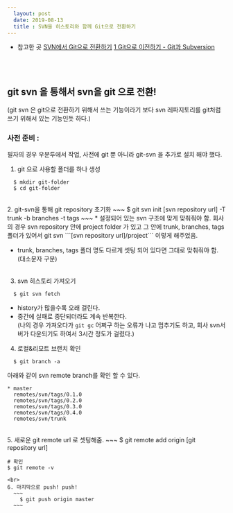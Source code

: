 ```yaml
---
  layout: post
  date: 2019-08-13
  title : SVN을 히스토리와 함께 Git으로 전환하기
---
```


* 참고한 곳 
  [SVN에서 Git으로 전환하기](https://gist.github.com/ikaruce/9c8dc57849e003df6fdc)
  [1 Git으로 이전하기 - Git과 Subversion](https://git-scm.com/book/ko/v1/Git%EC%9C%BC%EB%A1%9C-%EC%9D%B4%EC%A0%84%ED%95%98%EA%B8%B0-Git%EA%B3%BC-Subversion)
  
<br><br>
## git svn 을 통해서 svn을 git 으로 전환!
  
(git svn 은 git으로 전환하기 위해서 쓰는 기능이라기 보다 svn 레파지토리를 git처럼 쓰기 위해서 있는 기능인듯 하다.)

### 사전 준비 : 
   필자의 경우 우분투에서 작업, 사전에 git 뿐 아니라 git-svn 을 추가로 설치 해야 했다. 


  1. git 으로 사용할 폴더를 하나 생성
~~~
  $ mkdir git-folder
  $ cd git-folder
~~~
  <br>
  2. git-svn을 통해 git repository 초기화
~~~
  $ git svn init [svn repository url] -T trunk -b branches -t tags
~~~
  * 설정되어 있는 svn 구조에 맞게 맞춰줘야 함.  
    회사의 경우 svn repository 안에 project folder 가 있고 그 안에 trunk, branches, tags 폴더가 있어서     
    git svn ```[svn repository url]/project``` 이렇게 해주었음.  
      
  * trunk, branches, tags 폴더 명도 다르게 셋팅 되어 있다면 그대로 맞춰줘야 함. (대소문자 구분)  
    <br>  
  3. svn 히스토리 가져오기
~~~
  $ git svn fetch
~~~
  * history가 많을수록 오래 걸린다. 
  * 중간에 실패로 중단되더라도 계속 반복한다.  
    (나의 경우 가져오다가 ```git gc``` 어쩌구 하는 오류가 나고 멈추기도 하고, 회사 svn서버가 다운되기도 하여서 3시간 정도가 걸렸다.)
      <br>
  4. 로컬&리모트 브랜치 확인
~~~
  $ git branch -a
~~~
  아래와 같이 svn remote branch를 확인 할 수 있다.
~~~
* master
  remotes/svn/tags/0.1.0
  remotes/svn/tags/0.2.0
  remotes/svn/tags/0.3.0
  remotes/svn/tags/0.4.0
  remotes/svn/trunk
~~~
  <br>
  5. 새로운 git remote url 로 셋팅해줌.  
  ~~~
    $ git remote add origin [git repository url]

    # 확인
    $ git remote -v
  ~~~
  <br>
  6. 마지막으로 push! push!
    ~~~
      $ git push origin master
    ~~~
